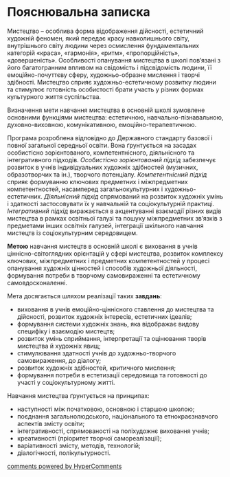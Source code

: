 <div id="hypercomments_widget" class="js-hypercomments-widget invisible"></div>

Пояснювальна записка
=============================================

Мистецтво – особлива форма відображення дійсності, естетичний художній феномен, який передає красу навколишнього світу, внутрішнього світу людини через осмислення фундаментальних категорій «краса», «гармонія», «ритм», «пропорційність», «довершеність». Особливості опанування мистецтва в школі пов’язані з його багатогранним впливом на свідомість і підсвідомість людини, її емоційно-почуттєву сферу, художньо-образне мислення і творчі здібності. Мистецтво сприяє художньо-естетичному розвитку людини та стимулює готовність особистості брати участь у різних формах культурного життя суспільства.

Визначення мети навчання мистецтва в основній школі зумовлене основними функціями мистецтва: естетичною, навчально-пізнавальною, духовно-виховною, комунікативною, емоційно-терапевтичною.

Програма розроблена відповідно до Державного стандарту базової і повної загальної середньої освіти. Вона ґрунтується на засадах особистісно зорієнтованого, компетентнісного, діяльнісного та інтегративного підходів.<i> Особистісно зорієнтований підхід</i> забезпечує розвиток в учнів індивідуальних художніх здібностей (музичних, образотворчих та ін.), творчого потенціалу. <i>Компетентнісний підхід</i> сприяє формуванню ключових предметних і міжпредметних компетентностей, насамперед загальнокультурних і художньо-естетичних. <i>Діяльнісний підхід</i> спрямований на розвиток художніх умінь і здатності застосовувати їх у навчальній та соціокультурній практиці. <i>Інтегративний підхід</i> виражається в акцентуванні взаємодії різних видів мистецтва в рамках освітньої галузі та пошуку міжпредметних зв’язків з предметами інших освітніх галузей, інтеграції шкільного навчання мистецтв із соціокультурним середовищем.

<b>Метою</b> навчання мистецтв в основній школі є виховання в учнів ціннісно-світоглядних орієнтацій у сфері мистецтва, розвиток комплексу ключових, міжпредметних і предметних компетентностей у процесі опанування художніх цінностей і способів художньої діяльності, формування потреби в творчому самовираженні та естетичному самовдосконаленні.

Мета досягається шляхом реалізації таких <b>завдань</b>:
<ul>
<li>виховання в учнів емоційно-ціннісного ставлення до мистецтва та дійсності, розвиток художніх інтересів, естетичних ідеалів;</li>
<li>формування системи художніх знань, яка відображає видову специфіку і взаємодію мистецтв;</li>
<li>розвиток умінь сприймання, інтерпретації та оцінювання творів мистецтва й художніх явищ;</li>
<li>стимулювання здатності учнів до художньо-творчого самовираження, до діалогу;</li>
<li>розвиток художніх здібностей, критичного мислення;</li>
<li>формування потреби в естетизації середовища та готовності до участі у соціокультурному житті.</li>
</li>
</ul>

Навчання мистецтва ґрунтується на принципах:
<ul>
<li>наступності між початковою, основною і старшою школою;</li>
<li>поєднання загальнолюдського, національного та етнокраєзнавчого аспектів змісту освіти;</li>
<li>інтегративності, спрямованості на поліхудожнє виховання учнів;</li>
<li>креативності (пріоритет творчої самореалізації);</li>
<li>варіативності змісту, методів, технологій;</li>
<li>діалогічності, полікультурності.</li>
</li>
</ul>

<div class="js-hypercomments-container">
<a href="http://hypercomments.com" class="hc-link" title="comments widget">comments powered by HyperComments</a>
</div>